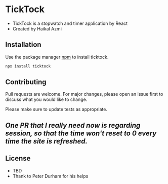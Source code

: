 # TickTock

- TickTock is a stopwatch and timer application by React <br>
- Created by Haikal Azmi

## Installation

Use the package manager [npm](https://www.npmjs.com/get-npm) to install ticktock.

```bash
npx install ticktock
```


## Contributing
Pull requests are welcome. For major changes, please open an issue first to discuss what you would like to change.

Please make sure to update tests as appropriate.

## *One PR that I really need now is regarding session, so that the time won't reset to 0 every time the site is refreshed.*

## License
- TBD
- Thank to Peter Durham for his helps
